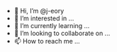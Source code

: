 - 👋 Hi, I’m @j-eory
- 👀 I’m interested in ...
- 🌱 I’m currently learning ...
- 💞️ I’m looking to collaborate on ...
- 📫 How to reach me ...

<!---
j-eory/j-eory is a ✨ special ✨ repository because its `README.md` (this file) appears on your GitHub profile.
You can click the Preview link to take a look at your changes.
--->
